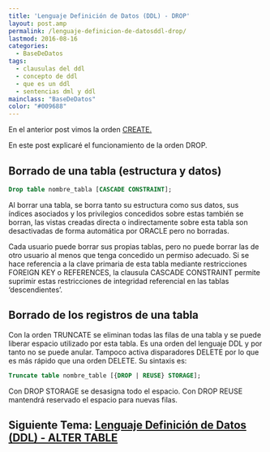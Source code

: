 ```yaml
---
title: 'Lenguaje Definición de Datos (DDL) - DROP'
layout: post.amp
permalink: /lenguaje-definicion-de-datosddl-drop/
lastmod: 2016-08-16
categories:
  - BaseDeDatos
tags:
  - clausulas del ddl
  - concepto de ddl
  - que es un ddl
  - sentencias dml y ddl
mainclass: "BaseDeDatos"
color: "#009688"
---
```



En el anterior post vimos la orden [CREATE.][1]

En este post explicaré el funcionamiento de la orden DROP.



## Borrado de una tabla (estructura y datos)

```sql
Drop table nombre_tabla [CASCADE CONSTRAINT];
```

Al borrar una tabla, se borra tanto su estructura como sus datos, sus índices asociados y los privilegios concedidos sobre estas también se borran, las vistas creadas directa o indirectamente sobre esta tabla son desactivadas de forma automática por ORACLE pero no borradas.

<!--more-->

Cada usuario puede borrar sus propias tablas, pero no puede borrar las de otro usuario al menos que tenga concedido un permiso adecuado.
Si se hace referencia a la clave primaria de esta tabla mediante restricciones FOREIGN KEY o REFERENCES, la clausula CASCADE CONSTRAINT permite suprimir estas restricciones de integridad referencial en las tablas ‘descendientes’.

## Borrado de los registros de una tabla

Con la orden TRUNCATE se eliminan todas las filas de una tabla y se puede liberar espacio utilizado por esta tabla. Es una orden del lenguaje DDL y por tanto no se puede anular. Tampoco activa disparadores DELETE por lo que es más rápido que una orden DELETE. Su sintaxis es:

```sql
Truncate table nombre_table [{DROP | REUSE} STORAGE];
```

Con DROP STORAGE se desasigna todo el espacio.
Con DROP REUSE mantendrá reservado el espacio para nuevas filas.

## Siguiente Tema: [Lenguaje Definición de Datos (DDL) - ALTER TABLE][2]

 [1]: https://elbauldelprogramador.com/lenguaje-definicion-de-datosddl-create/
 [2]: https://elbauldelprogramador.com/lenguaje-definicion-de-datos-ddl-alter/
